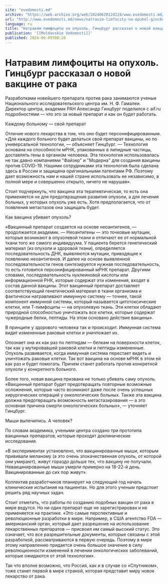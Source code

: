 ```yaml
---
site: "evedomosti.md"
archive: "https://web.archive.org/web/20240620124124/www.evedomosti.md/news/natravim-limfocity-na-opuhol-gincburg-rasskazal-o-novoj-vakc"
url: "http://www.evedomosti.md/news/natravim-limfocity-na-opuhol-gincburg-rasskazal-o-novoj-vakc"
language: ru
title: "Натравим лимфоциты на опухоль. Гинцбург рассказал о новой вакцине от рака"
publication: '[[Moldavskie Vedomosti]]'
published: 2024-06-09T08:20
---
```


# Натравим лимфоциты на опухоль. Гинцбург рассказал о новой вакцине от рака

Разработками новейшего препарата против рака занимаются ученые Национального исследовательского центра им. Н. Ф. Гамалеи. Директор центра, академик РАН Александр Гинцбург поделился с aif.ru подробностями — что это за новый препарат и как он будет работать.

Каждому больному — свой препарат

Отличие нового лекарства в том, что оно будет персонифицированным. «Для каждого больного будет делаться свой препарат вакцины, но по универсальной технологии, — объясняет Гинцбург. — Технология основана на способности мРНК, упакованных в липидные частицы, доставлять гены в организм человека. Эта технология использовалась не так давно компаниями "Файзер" и "Модерна" для создания вакцины против COVID-19. Нашими сотрудниками эта технология была сделана здесь в России и защищена оригинальными патентами РФ. Поэтому дает возможность нам и нашей стране использовать ее независимо, в полной мере и совершенно открыто, ничего не нарушая».

Стоит подчеркнуть, что вакцина эта терапевтическая, то есть она применяется не для предотвращения развития опухоли, а для лечения больных, у которых опухоль уже есть. Хотя предполагается, что от появления метастазов она защищать будет.

Как вакцина убивает опухоль?

«Вакцинный препарат создается на основе неоантигенов, — продолжается академик. — Неоантигены — это точковые мутации, которые возникают в опухолевой ткани и отличают ее от нормальной ткани того же самого индивидуума. У пациента берется генетический материал (из опухоли и здоровой ткани), определяется последовательность ДНК, выявляются мутации, приводящие к появлению неоантигенов. И далее на основе выявленной последовательности генов синтезируется нужная последовательность, то есть готовится персонифицированный мРНК препарат. Другими словами, последовательность нуклеиновой кислоты или информационной РНК, которые содержат эти изменения, входят в состав данной вакцины. Этот вакцинный препарат доставляет соответствующий генетический материал в ткани организма и фактически натравливают иммунную систему — точнее, такой компонент иммунной системы, который называется цитотоксические клетки, или Т-лимфоциты — на опухолевую ткань. Эти клетки обладают природной способностью уничтожать все клетки, которые содержат чужеродные белки, пептиды. На этом основано действие вакцины».

В принципе у здорового человека так и происходит. Иммунная система видит измененные раковые клетки и уничтожает их.

Опознает она их как раз по пептидам — белкам на поверхности клеток, так как у мутировавшей раковой клетки и пептиды измененные. Опухоль развивается, когда иммунная система перестает видеть и уничтожать раковые клетки. Так вот вакцина на основе мРНК в этом ей как раз и будет помогать. Причем станет работать против конкретной опухоли у конкретного больного.

Более того, новая вакцина призвана не только убивать саму опухоль. «Вакцинный препарат будет предотвращать повторные возможные осложнения, которые часто возникают даже после очень успешных хирургических операций у онкологических больных. Также эта вакцина должна предотвращать возможность метастазирования — а это основная причина смерти онкологических больных», — уточняет Гинцбург.

Мыши вылечились. А человек?

По словам академика, учеными центра создано три прототипа вакцинных препаратов, которые проходят доклинические исследования.

«В экспериментах установлено, что вакцинированные мыши, которым прививали меланому (а это очень злокачественная опухоль, от которой они умирают), живут гораздо дольше тех, что вакцину не получали. Невакцинированные мыши умерли примерно на 18-22-й день. Вакцинированные до сих пор живут».

Коллектив разработчиков планирует на следующий год начать клинические испытания на пациентах. Но для этого ученым предстоит решить ряд научных задач.

Стоит отметить, что работы по созданию подобных вакцин от рака в мире ведутся. Но ни один препарат еще не зарегистрирован и не применяется на практике. «Это самые перспективные и революционные разработки в мире. Например, в США агентство FDA — американский орган, который дает разрешение на использование лекарственных препаратов — присвоил им самый высокий статус. Это означает, что все разрешительные документы, которые связаны с этой разработкой, рассматриваются в первую очередь. Поэтому в мире этому направлению придается очень большое значение в силу революционности изменений в лечении онкологических заболеваний, которые ожидаются от этой технологии».

Так что вполне возможно, что Россия, как и в случае со «Спутником», тоже станет первой в мире страной, которая представит миру новое лекарство от рака.